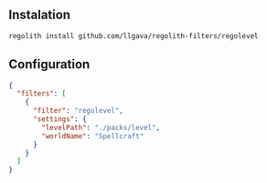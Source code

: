 ## Instalation
```sh
regolith install github.com/llgava/regolith-filters/regolevel
```

## Configuration
```json
{
  "filters": [
    {
      "filter": "regolevel",
      "settings": {
        "levelPath": "./packs/level",
        "worldName": "Spellcraft"
      }
    }
  ]
}
```
